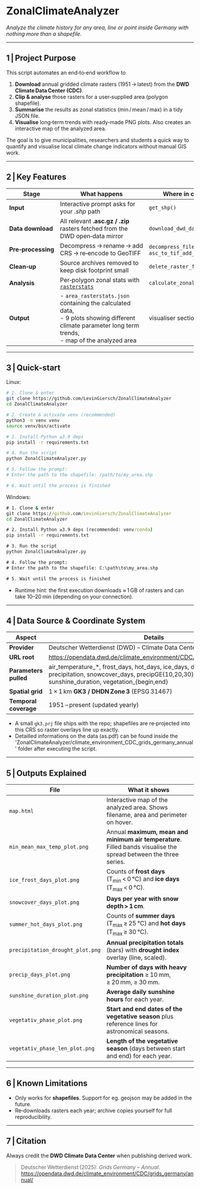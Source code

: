 # ZonalClimateAnalyzer
*Analyze the climate history for any area, line or point inside Germany with nothing more than a shapefile.*

---

## 1 | Project Purpose
This script automates an end‑to‑end workflow to

1. **Download** annual gridded climate rasters (1951 → latest) from the **DWD Climate Data Center (CDC)**.
2. **Clip & analyse** those rasters for a user‑supplied area (polygon shapefile).
3. **Summarise** the results as zonal statistics (min / mean / max) in a tidy JSON file.
4. **Visualise** long‑term trends with ready‑made PNG plots. Also creates an interactive map of the analyzed area.

The goal is to give municipalities, researchers and students a quick way to quantify and visualise local climate change indicators without manual GIS work.

---

## 2 | Key Features
| Stage | What happens | Where in code |
|-------|--------------|---------------|
| **Input** | Interactive prompt asks for your *.shp* path | `get_shp()` |
| **Data download** | All relevant **.asc.gz / .zip** rasters fetched from the DWD open‑data mirror | `download_dwd_data()` |
| **Pre‑processing** | Decompress → rename → add CRS → re‑encode to GeoTIFF | `decompress_file()`, `asc_to_tif_add_crs()` |
| **Clean‑up** | Source archives removed to keep disk footprint small | `delete_raster_files()` |
| **Analysis** | Per‑polygon zonal stats with [`rasterstats`](https://pythonhosted.org/rasterstats/) | `calculate_zonal_stats()` |
| **Output** | - `area_rasterstats.json` containing the calculated data, <br> - 9 plots showing different climate parameter long term trends, <br> - map of the analyzed area| visualiser section |


---

## 3 | Quick‑start
Linux:

```bash
# 1. Clone & enter
git clone https://github.com/LevinGiersch/ZonalClimateAnalyzer
cd ZonalClimateAnalyzer

# 2. Create & activate venv (recommended)
python3 -m venv venv
source venv/bin/activate

# 3. Install Python ≥3.9 deps
pip install -r requirements.txt

# 4. Run the script
python ZonalClimateAnalyzer.py

# 5. Follow the prompt:
# Enter the path to the shapefile: /path/to/my_area.shp

# 6. Wait until the process is finished
```

Windows:

```cmd
# 1. Clone & enter
git clone https://github.com/LevinGiersch/ZonalClimateAnalyzer
cd ZonalClimateAnalyzer

# 2. Install Python ≥3.9 deps (recommended: venv/conda)
pip install -r requirements.txt

# 3. Run the script
python ZonalClimateAnalyzer.py

# 4. Follow the prompt:
# Enter the path to the shapefile: C:\path\to\my_area.shp

# 5. Wait until the process is finished
```


- Runtime hint: the first execution downloads ≈ 1 GB of rasters and can take 10–20 min (depending on your connection).

---

## 4 | Data Source & Coordinate System
| Aspect | Details |
|--------|---------|
| **Provider** | Deutscher Wetterdienst (DWD) – Climate Data Center |
| **URL root** | <https://opendata.dwd.de/climate_environment/CDC/grids_germany/annual/> |
| **Parameters pulled** | air_temperature\_\*, frost_days, hot_days, ice_days, drought_index, precipitation, snowcover_days, precipGE{10,20,30}mm\_days, sunshine_duration, vegetation\_{begin,end} |
| **Spatial grid** | 1 × 1 km **GK3 / DHDN Zone 3** (EPSG 31467) |
| **Temporal coverage** | 1951 – present (updated yearly) |

- A small `gk3.prj` file ships with the repo; shapefiles are re‑projected into this CRS so raster overlays line up exactly.
- Detailled informations on the data (as.pdf) can be found inside the 'ZonalClimateAnalyzer/climate_environment_CDC_grids_germany_annual' folder after executing the script.

---

## 5 | Outputs Explained

| File | What it shows |
|------|---------------|
| `map.html` | Interactive map of the analyzed area. Shows filename, area and perimeter on hover. |
| `min_mean_max_temp_plot.png` | Annual **maximum, mean and minimum air temperature**. Filled bands visualise the spread between the three series. |
| `ice_frost_days_plot.png` | Counts of **frost days** (T<sub>min</sub> < 0 °C) and **ice days** (T<sub>max</sub> < 0 °C). |
| `snowcover_days_plot.png` | **Days per year with snow depth > 1 cm**. |
| `summer_hot_days_plot.png` | Counts of **summer days** (T<sub>max</sub> ≥ 25 °C) and **hot days** (T<sub>max</sub> ≥ 30 °C). |
| `precipitation_drought_plot.png` | **Annual precipitation totals** (bars) with **drought index** overlay (line, scaled). |
| `precip_days_plot.png` | **Number of days with heavy precipitation** ≥ 10 mm, ≥ 20 mm, ≥ 30 mm. |
| `sunshine_duration_plot.png` | **Average daily sunshine hours** for each year. |
| `vegetativ_phase_plot.png` | **Start and end dates of the vegetative season** plus reference lines for astronomical seasons. |
| `vegetativ_phase_len_plot.png` | **Length of the vegetative season** (days between start and end) for each year. |

---

## 6 | Known Limitations
- Only works for **shapefiles**. Support for eg. geojson may be added in the future.
- Re‑downloads rasters each year; archive copies yourself for full reproducibility.

---

## 7 | Citation
Always credit the **DWD Climate Data Center** when publishing derived work.

> Deutscher Wetterdienst (2025): *Grids Germany – Annual*.
https://opendata.dwd.de/climate_environment/CDC/grids_germany/annual/